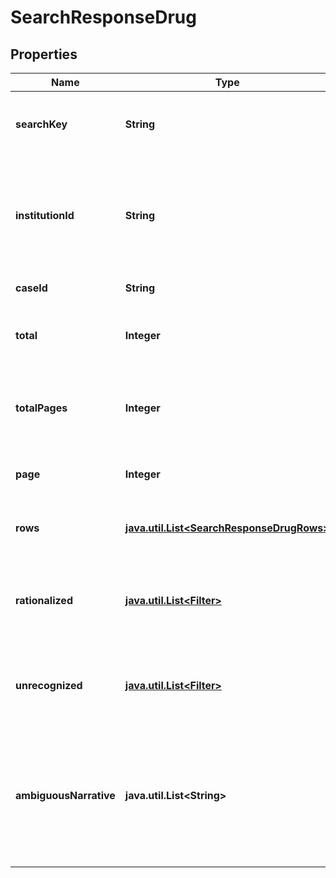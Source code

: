 # SearchResponseDrug

## Properties
Name | Type | Description | Notes
------------ | ------------- | ------------- | -------------
**searchKey** | **String** | Search key from a previous response to reconsititute a prior request. |  [optional]
**institutionId** | **String** | An institution identifier recognized by MolecularMatch to enable institution specific results and location awareness. |  [optional]
**caseId** | **String** | For lab specific case tracking. |  [optional]
**total** | **Integer** | The total number of records that match this search. | 
**totalPages** | **Integer** | The number of results pages for this search based on the limit provided in the request. | 
**page** | **Integer** | The results page number this response corresponds to. | 
**rows** | [**java.util.List&lt;SearchResponseDrugRows&gt;**](SearchResponseDrugRows.md) | The array of drugs that match the search criteria. |  [optional]
**rationalized** | [**java.util.List&lt;Filter&gt;**](Filter.md) | The array of filters and how they were interpreted by the MolecularMatch search engine. |  [optional]
**unrecognized** | [**java.util.List&lt;Filter&gt;**](Filter.md) | The array of filters that were not recognized by the MolecularMatch search engine. |  [optional]
**ambiguousNarrative** | **java.util.List&lt;String&gt;** | if true include a human readable ambiguous narrative.  This enables the consumer to activate \&quot;did you mean\&quot; search capability. |  [optional]
